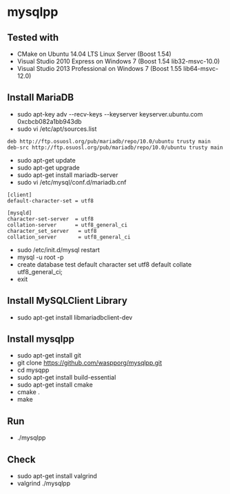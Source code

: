 mysqlpp
=======

Tested with
-----------
* CMake on Ubuntu 14.04 LTS Linux Server (Boost 1.54)
* Visual Studio 2010 Express on Windows 7 (Boost 1.54 lib32-msvc-10.0)
* Visual Studio 2013 Professional on Windows 7 (Boost 1.55 lib64-msvc-12.0)


Install MariaDB
---------------
* sudo apt-key adv --recv-keys --keyserver keyserver.ubuntu.com 0xcbcb082a1bb943db
* sudo vi /etc/apt/sources.list
```
deb http://ftp.osuosl.org/pub/mariadb/repo/10.0/ubuntu trusty main
deb-src http://ftp.osuosl.org/pub/mariadb/repo/10.0/ubuntu trusty main
```

* sudo apt-get update
* sudo apt-get upgrade
* sudo apt-get install mariadb-server
* sudo vi /etc/mysql/conf.d/mariadb.cnf
```
[client]
default-character-set = utf8

[mysqld]
character-set-server  = utf8
collation-server      = utf8_general_ci
character_set_server   = utf8
collation_server       = utf8_general_ci
```

* sudo /etc/init.d/mysql restart
* mysql -u root -p
* create database test default character set utf8 default collate utf8_general_ci;
* exit

Install MySQLClient Library
---------------------------
* sudo apt-get install libmariadbclient-dev

Install mysqlpp
-------------
* sudo apt-get install git
* git clone https://github.com/waspporg/mysqlpp.git
* cd mysqpp
* sudo apt-get install build-essential
* sudo apt-get install cmake
* cmake .
* make

Run
---
* ./mysqlpp

Check
-----
* sudo apt-get install valgrind
* valgrind ./mysqlpp
